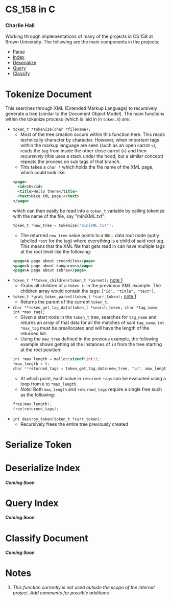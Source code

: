 # CS_158 in C
### Charlie Hall

Working through implementations of many of the projects in CS 158 at Brown University. The following are the main components in the projects:

- [Parse](#Tokenize-Document)
- [Index](#Serialize-Token)
- [Deserialize](#Deserialize-Index)
- [Query](#Query-Index)
- [Classify](#Classify-Document)

# Tokenize Document
This searches through XML (Extended Markup Language) to recursively generate a tree (similar to the Document Object Model). The main functions within the tokenize process (which is laid in in `token.h`) are:
- `token_t *tokenize(char *filename);`
  - Most of the tree creation occurs within this function here. This reads technically character by character. However, when important tags within the markup language are seen (such as an open carrot `<`), reads the tag from inside the other close carrot (`>`) and then _recursively_ (this uses a stack under the hood, but a similar concept) repeats the process on sub tags of that branch.
  - This takes a `char *` which holds the file name of the XML page, which could look like:
  ```XML
  <page>
    <id>10</id>
    <title>Hello there</title>
    <text>Nice XML page!</text>
  </page>
  ```
  which can then easily be read into a `token_t` variable by calling tokenize with the name of the file, say "miniXML.txt":
  ```C
  token_t *new_tree = tokenize("miniXML.txt");
  ```
  - The returned `new_tree` value points to a `NULL` data root node (aptly labelled `root` for the tag) where everything is a child of said root tag. This means that the XML file that gets read in can have multiple tags at the root level like the following:
  ```XML
  <page>A page about crocodiles</page>
  <page>A page about kangaroos</page>
  <page>A page about zebras</page>
  ```
- `token_t **token_children(token_t *parent);` [note 1](#Notes)
  - Grabs all children of a `token_t`. In the previoous XML example. The children array would contain the tags: `["id", "title", "text"]`.
- `token_t *grab_token_parent(token_t *curr_token);` [note 1](#Notes)
  - Returns the parent of the current `token_t`.
- `char **token_get_tag_data(token_t *search_token, char *tag_name, int *max_tag);`
  - Given a start node in the `token_t` tree, searches for `tag_name` and returns an array of that data for all the matches of said `tag_name`. `int *max_tag` must be preallocated and will have the length of the returned list.
  - Using the `new_tree` defined in the previous example, the following example shows getting all the instances of `id` from the tree starting at the root position:
  ```C
  int *max_length = malloc(sizeof(int));
  *max_length = 0;
  char **returned_tags = token_get_tag_data(new_tree, "id", max_length);
  ```
  - At which point, each value in `returned_tags` can be evaluated using a loop from `0` to `*max_length`.
  - *Note:* Both `max_length` and `returned_tags` require a single free such as the following:
  ```C
  free(max_length);
  free(returned_tags);
  ```
- `int destroy_token(token_t *curr_token);`
  - Recursively frees the entire tree previously created

# Serialize Token

# Deserialize Index
#### _Coming Soon_

# Query Index
#### _Coming Soon_

# Classify Document
#### _Coming Soon_

# Notes
  1. _This function currently is not used outside the scope of the internal project. Add comments for possible additions_